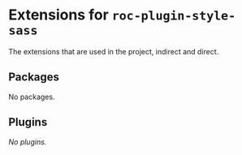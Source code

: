 # Extensions for `roc-plugin-style-sass`

The extensions that are used in the project, indirect and direct.
## Packages
No packages.
## Plugins
_No plugins._